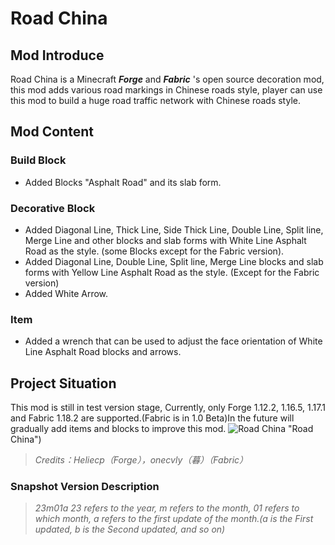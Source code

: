 # Road China
## Mod Introduce
Road China is a Minecraft ___Forge___ and ___Fabric___ 's open source decoration mod, this mod adds various road markings in Chinese roads style, player can use this mod to build a huge road traffic network with Chinese roads style.
## Mod Content
### Build Block
 - Added Blocks "Asphalt Road" and its slab form.
### Decorative Block
 - Added Diagonal Line, Thick Line, Side Thick Line, Double Line, Split line, Merge Line and other blocks and slab forms with White Line Asphalt Road as the style. (some Blocks except for the Fabric version).
 - Added Diagonal Line, Double Line, Split line, Merge Line blocks and slab forms with Yellow Line Asphalt Road as the style. (Except for the Fabric version)
 - Added White Arrow.
### Item
 - Added a wrench that can be used to adjust the face orientation of White Line Asphalt Road blocks and arrows.
## Project Situation
This mod is still in test version stage, Currently, only Forge 1.12.2, 1.16.5, 1.17.1 and Fabric 1.18.2 are supported.(Fabric is in 1.0 Beta)In the future will gradually add items and blocks to improve this mod.
![Road China](https://s1.ax1x.com/2023/03/02/ppFyilD.png) "Road China")
> *Credits：Heliecp（Forge），onecvly（暮）（Fabric）*
### Snapshot Version Description
> *23m01a*
> *23 refers to the year, m refers to the month, 01 refers to which month, a refers to the first update of the month.(a is the First updated, b is the Second updated, and so on)*
